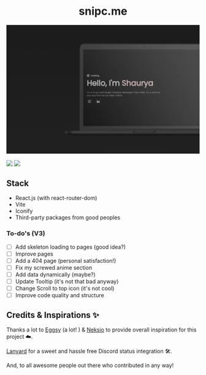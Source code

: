 <h1 align='center'>snipc.me</h1>

![ss](src/assets/ss.png)

![](https://img.shields.io/badge/Render-46E3B7?style=for-the-badge&logo=render&logoColor=white)
![](https://img.shields.io/badge/React-20232A?style=for-the-badge&logo=react&logoColor=61DAFB)

## Stack
- React.js (with react-router-dom)
- Vite
- Iconify
- Third-party packages from good peoples

### To-do's (V3) 
- [ ] Add skeleton loading to pages (good idea?)
- [ ] Improve pages
- [ ] Add a 404 page (personal satisfaction!)
- [ ] Fix my screwed anime section
- [ ] Add data dynamically (maybe?)
- [ ] Update Tooltip (it's not that bad anyway)
- [ ] Change Scroll to top icon (it's not cool)
- [ ] Improve code quality and structure
## Credits & Inspirations ✨

Thanks a lot to [Eggsy](https://eggsy.xyz) (a lot! ) & [Neksio](https://wounds.rip) to provide overall inspiration for this project ☁️.

[Lanyard](https://github.com/Phineas/Lanyard) for a sweet and hassle free Discord status integration 🛠️.

And, to all awesome people out there who contributed in any way!    

